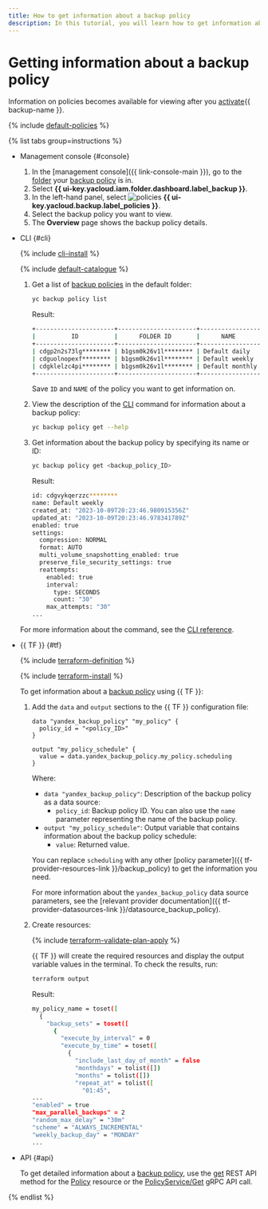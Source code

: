 ```yaml
---
title: How to get information about a backup policy
description: In this tutorial, you will learn how to get information about a {{ backup-full-name }} backup policy.
---
```


# Getting information about a backup policy

Information on policies becomes available for viewing after you [activate](../../concepts/index.md#providers){{ backup-name }}.

{% include [default-policies](../../../_includes/backup/default-policies.md) %}

{% list tabs group=instructions %}

- Management console {#console}

  1. In the [management console]({{ link-console-main }}), go to the [folder](../../../resource-manager/concepts/resources-hierarchy.md#folder) your [backup policy](../../../backup/concepts/policy.md) is in.
  1. Select **{{ ui-key.yacloud.iam.folder.dashboard.label_backup }}**.
  1. In the left-hand panel, select ![policies](../../../_assets/console-icons/calendar.svg) **{{ ui-key.yacloud.backup.label_policies }}**.
  1. Select the backup policy you want to view.
  1. The **Overview** page shows the backup policy details.

- CLI {#cli}

  {% include [cli-install](../../../_includes/cli-install.md) %}

  {% include [default-catalogue](../../../_includes/default-catalogue.md) %}

  1. Get a list of [backup policies](../../../backup/concepts/policy.md) in the default folder:

     ```bash
     yc backup policy list
     ```  

     Result:

     ```bash
     +----------------------+----------------------+-----------------+---------+---------------------+---------------------+
     |          ID          |      FOLDER ID       |      NAME       | ENABLED |     CREATED AT      |     UPDATED AT      |
     +----------------------+----------------------+-----------------+---------+---------------------+---------------------+
     | cdgp2n2s73lg******** | b1gsm0k26v1l******** | Default daily   | true    | 2023-07-20 13:55:14 | 2024-08-15 08:27:41 |
     | cdguolnopexf******** | b1gsm0k26v1l******** | Default weekly  | true    | 2023-07-20 13:55:14 | 2023-09-05 16:24:05 |
     | cdgklelzc4pi******** | b1gsm0k26v1l******** | Default monthly | true    | 2023-07-20 13:55:15 | 2024-09-02 08:40:18 |
     +----------------------+----------------------+-----------------+---------+---------------------+---------------------+
     ```
  
     Save `ID` and `NAME` of the policy you want to get information on.

  1. View the description of the [CLI](../../../cli/) command for information about a backup policy:

     ```bash
     yc backup policy get --help
     ```

  1. Get information about the backup policy by specifying its name or ID:

     ```bash
     yc backup policy get <backup_policy_ID>
     ```

     Result:

     ```bash
     id: cdgvykqerzzc********
     name: Default weekly
     created_at: "2023-10-09T20:23:46.980915356Z"
     updated_at: "2023-10-09T20:23:46.978341789Z"
     enabled: true
     settings:
       compression: NORMAL
       format: AUTO
       multi_volume_snapshotting_enabled: true
       preserve_file_security_settings: true
       reattempts:
         enabled: true
         interval:
           type: SECONDS
           count: "30"
         max_attempts: "30"
     ...
     ```

  For more information about the command, see the [CLI reference](../../../cli/cli-ref/managed-services/backup/policy/get.md).

- {{ TF }} {#tf}

  {% include [terraform-definition](../../../_tutorials/_tutorials_includes/terraform-definition.md) %}

  {% include [terraform-install](../../../_includes/terraform-install.md) %}

  To get information about a [backup policy](../../concepts/policy.md) using {{ TF }}:

  1. Add the `data` and `output` sections to the {{ TF }} configuration file:

      ```hcl
      data "yandex_backup_policy" "my_policy" {
        policy_id = "<policy_ID>"
      }

      output "my_policy_schedule" {
        value = data.yandex_backup_policy.my_policy.scheduling
      }
      ```

      Where:

      * `data "yandex_backup_policy"`: Description of the backup policy as a data source:
        * `policy_id`: Backup policy ID. You can also use the `name` parameter representing the name of the backup policy.
      * `output "my_policy_schedule"`: Output variable that contains information about the backup policy schedule:
        * `value`: Returned value.

      You can replace `scheduling` with any other [policy parameter]({{ tf-provider-resources-link }}/backup_policy) to get the information you need.

      For more information about the `yandex_backup_policy` data source parameters, see the [relevant provider documentation]({{ tf-provider-datasources-link }}/datasource_backup_policy).

  1. Create resources:

      {% include [terraform-validate-plan-apply](../../../_tutorials/_tutorials_includes/terraform-validate-plan-apply.md) %}

      {{ TF }} will create the required resources and display the output variable values in the terminal. To check the results, run:

      ```bash
      terraform output
      ```

      Result:

      ```bash
      my_policy_name = toset([
        {
          "backup_sets" = toset([
            {
              "execute_by_interval" = 0
              "execute_by_time" = toset([
                {
                  "include_last_day_of_month" = false
                  "monthdays" = tolist([])
                  "months" = tolist([])
                  "repeat_at" = tolist([
                    "01:45",
      ...
      "enabled" = true
      "max_parallel_backups" = 2
      "random_max_delay" = "30m"
      "scheme" = "ALWAYS_INCREMENTAL"
      "weekly_backup_day" = "MONDAY"
      ...
      ```

- API {#api}

  To get detailed information about a [backup policy](../../concepts/policy.md), use the [get](../../backup/api-ref/Policy/get.md) REST API method for the [Policy](../../backup/api-ref/Policy/index.md) resource or the [PolicyService/Get](../../backup/api-ref/grpc/policy_service.md#Get) gRPC API call.

{% endlist %}